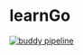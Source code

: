 # learnGo
[![buddy pipeline](https://app.buddy.works/hgoodwin617/learngo/pipelines/pipeline/306856/badge.svg?token=91df69ae4e370fe4c38074507c576cda7e1612fac608bec9eccc0f870a0e74bf "buddy pipeline")](https://app.buddy.works/hgoodwin617/learngo/pipelines/pipeline/306856)